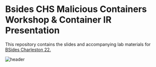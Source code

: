 # Bsides CHS Malicious Containers Workshop & Container IR Presentation

This repository contains the slides and accompanying lab materials for [BSides Charleston 22.](https://bsideschs.ticketbud.com/ws-creating) 


![header](https://user-images.githubusercontent.com/32903188/182233943-23782dc6-b472-4887-9cc0-43ba6a8f4ec4.png)
